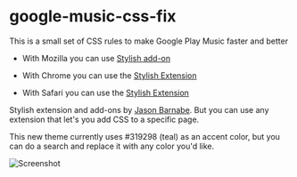 # google-music-css-fix

This is a small set of CSS rules to make Google Play Music faster and better

- With Mozilla you can use [Stylish add-on](https://addons.mozilla.org/en-US/firefox/addon/stylish/?src=external-userstyleshome)

- With Chrome you can use the [Stylish Extension](https://chrome.google.com/webstore/detail/fjnbnpbmkenffdnngjfgmeleoegfcffe)

- With Safari you can use the [Stylish Extension](http://sobolev.us/stylish/)

Stylish extension and add-ons by [Jason Barnabe](https://userstyles.org/). But you can use any extension that let's you add CSS to a specific page.

This new theme currently uses #319298 (teal) as an accent color, but you can do a search and replace it with any color you'd like.

![Screenshot](https://raw.githubusercontent.com/bernardodsanderson/google-music-css-fix/master/google-play-music-screenshot.png)
